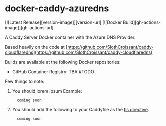 # docker-caddy-azuredns

[![Latest Release][version-image]][version-url]
[![Docker Build][gh-actions-image]][gh-actions-url]

A Caddy Server Docker container with the Azure DNS Provider.

Based heavily on the code at [https://github.com/SlothCroissant/caddy-cloudflaredns](https://github.com/SlothCroissant/caddy-cloudflaredns)

Builds are available at the following Docker repositories:

* GitHub Container Registry: TBA #TODO

Few things to note:

1. You should lorem ipsum Example:

      ```
        coming soon
      ```

2. You should add the following to your Caddyfile as the [tls directive](https://caddyserver.com/docs/caddyfile/directives/tls#tls).

   ```
     coming soon
   ```
